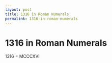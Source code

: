 ```yaml
---
layout: post
title: 1316 in Roman Numerals
permalink: 1316-in-roman-numerals
---
```


# 1316 in Roman Numerals

1316 = MCCCXVI
